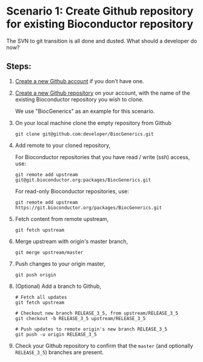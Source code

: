 # Scenario 1: Create Github repository for existing Bioconductor repository

The SVN to git transition is all done and dusted. What should a developer do now?

## Steps:

1.  [Create a new Github account][] if you don't have one.

2.  [Create a new Github repository][] on your account, with the name of the existing Bioconductor repository you wish to clone.

    We use "BiocGenerics" as an example for this scenario.

3.  On your local machine clone the empty repository from Github

    `git clone git@github.com:developer/BiocGenerics.git`

4.  Add remote to your cloned repository,

    For Bioconductor repositories that you have read / write (ssh) access, use:

    `git remote add upstream git@git.bioconductor.org:packages/BiocGenerics.git`

    For read-only Bioconductor repositories, use:

    `git remote add upstream https://git.bioconductor.org/packages/BiocGenerics.git`

5.  Fetch content from remote upstream,

    `git fetch upstream`

6.  Merge upstream with origin's master branch,

    `git merge upstream/master`

7. Push changes to your origin master,

    `git push origin`

8.  (Optional) Add a branch to Github,

    ```
    # Fetch all updates
    git fetch upstream

    # Checkout new branch RELEASE_3_5, from upstream/RELEASE_3_5
    git checkout -b RELEASE_3_5 upstream/RELEASE_3_5

    # Push updates to remote origin's new branch RELEASE_3_5
    git push -u origin RELEASE_3_5
    ```

9. Check your Github repository to confirm that the `master` (and optionally `RELEASE_3_5`) branches are present.

[Create a new Github account]: https://help.github.com/articles/signing-up-for-a-new-github-account/

[Create a new Github repository]: https://help.github.com/articles/create-a-repo/
